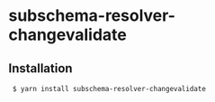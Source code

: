 subschema-resolver-changevalidate
===

## Installation
```sh
 $ yarn install subschema-resolver-changevalidate
```
